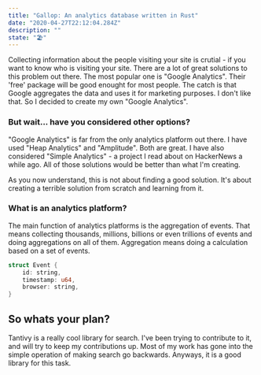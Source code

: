 ```yaml
---
title: "Gallop: An analytics database written in Rust"
date: "2020-04-27T22:12:04.284Z"
description: ""
state: "🏖"
---
```


<!--
I've been looking for a good solution for analytics for "complex.codes". There are a lot of good solutions for analytics out there. Some of them are more commercially focused, like "Heap Analytics" and "Amplitude". Some rely on data mining to be commercially viable - "Google Analytics". Some are open source, with some other strategy for making money. All of these solutions are great and would work perfectly well for this blog. That is why I have decided to make my own solution, because this blog is terrible.-->

Collecting information about the people visiting your site is crutial - if you want to know who is visiting your site. There are a lot of great solutions to this problem out there. The most popular one is "Google Analytics". Their 'free' package will be good enought for most people. The catch is that Google aggregates the data and uses it for marketing purposes. I don't like that. So I decided to create my own "Google Analytics".

### But wait... have you considered other options?

"Google Analytics" is far from the only analytics platform out there. I have used "Heap Analytics" and "Amplitude". Both are great. I have also considered "Simple Analytics" - a project I read about on HackerNews a while ago. All of those solutions would be better than what I'm creating. 

As you now understand, this is not about finding a good solution. It's about creating a terrible solution from scratch and learning from it.

### What is an analytics platform?

The main function of analytics platforms is the aggregation of events. That means collecting thousands, millions, billions or even trillions of events and doing aggregations on all of them. Aggregation means doing a calculation based on a set of events. 

```rust
struct Event {
    id: string,
    timestamp: u64,
    browser: string,
}
```

## So whats your plan?
Tantivy is a really cool library for search. I've been trying to contribute to it, and will try to keep my contributions up. Most of my work has gone into the simple operation of making search go backwards. Anyways, it is a good library for this task.

